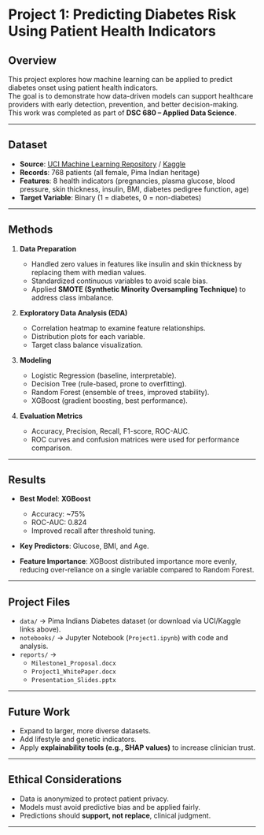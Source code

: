 # Project 1: Predicting Diabetes Risk Using Patient Health Indicators

## Overview
This project explores how machine learning can be applied to predict diabetes onset using patient health indicators.  
The goal is to demonstrate how data-driven models can support healthcare providers with early detection, prevention, and better decision-making.  
This work was completed as part of **DSC 680 – Applied Data Science**.

---

## Dataset
- **Source**: [UCI Machine Learning Repository](https://archive.ics.uci.edu/ml/datasets/pima+indians+diabetes) / [Kaggle](https://www.kaggle.com/datasets/uciml/pima-indians-diabetes-database)  
- **Records**: 768 patients (all female, Pima Indian heritage)  
- **Features**: 8 health indicators (pregnancies, plasma glucose, blood pressure, skin thickness, insulin, BMI, diabetes pedigree function, age)  
- **Target Variable**: Binary (1 = diabetes, 0 = non-diabetes)

---

## Methods
1. **Data Preparation**
   - Handled zero values in features like insulin and skin thickness by replacing them with median values.  
   - Standardized continuous variables to avoid scale bias.  
   - Applied **SMOTE (Synthetic Minority Oversampling Technique)** to address class imbalance.

2. **Exploratory Data Analysis (EDA)**
   - Correlation heatmap to examine feature relationships.  
   - Distribution plots for each variable.  
   - Target class balance visualization.

3. **Modeling**
   - Logistic Regression (baseline, interpretable).  
   - Decision Tree (rule-based, prone to overfitting).  
   - Random Forest (ensemble of trees, improved stability).  
   - XGBoost (gradient boosting, best performance).  

4. **Evaluation Metrics**
   - Accuracy, Precision, Recall, F1-score, ROC-AUC.  
   - ROC curves and confusion matrices were used for performance comparison.

---

## Results
- **Best Model**: **XGBoost**  
  - Accuracy: ~75%  
  - ROC-AUC: 0.824  
  - Improved recall after threshold tuning.  

- **Key Predictors**: Glucose, BMI, and Age.  
- **Feature Importance**: XGBoost distributed importance more evenly, reducing over-reliance on a single variable compared to Random Forest.  

---

## Project Files
- `data/` → Pima Indians Diabetes dataset (or download via UCI/Kaggle links above).  
- `notebooks/` → Jupyter Notebook (`Project1.ipynb`) with code and analysis.  
- `reports/` →  
  - `Milestone1_Proposal.docx`  
  - `Project1_WhitePaper.docx`  
  - `Presentation_Slides.pptx`  

---

## Future Work
- Expand to larger, more diverse datasets.  
- Add lifestyle and genetic indicators.  
- Apply **explainability tools (e.g., SHAP values)** to increase clinician trust.  

---

## Ethical Considerations
- Data is anonymized to protect patient privacy.  
- Models must avoid predictive bias and be applied fairly.  
- Predictions should **support, not replace**, clinical judgment.  

---
